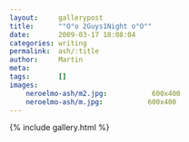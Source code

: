 ```yaml
---
layout:     gallerypost
title:      "°O°o 2Guys1Night o°O°"
date:       2009-03-17 18:08:04
categories: writing
permalink:  ash/:title
author:     Martin
meta:
tags:       []
images:
    neroelmo-ash/m2.jpg:           600x400
    neroelmo-ash/m.jpg:           600x400
---
```


{% include gallery.html %}
